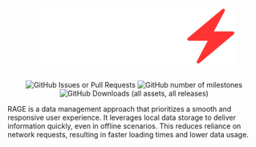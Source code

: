 <br>

<div align='center'>
  <img src="img_for_docs/RAGE.png" alt="logo" style="width:400px;"/>
</div>

<br>

<div align='center'>

![GitHub Issues or Pull Requests](https://img.shields.io/github/issues/Maghish/RAGE?style=for-the-badge)
![GitHub number of milestones](https://img.shields.io/github/milestones/open/Maghish/RAGE?style=for-the-badge)
![GitHub Downloads (all assets, all releases)](https://img.shields.io/github/downloads/Maghish/RAGE/total?style=for-the-badge)

</div>

RAGE is a data management approach that prioritizes a smooth and responsive user experience. It leverages local data storage to deliver information quickly, even in offline scenarios. This reduces reliance on network requests, resulting in faster loading times and lower data usage.
